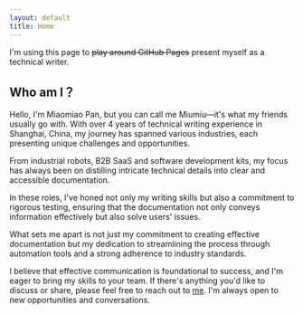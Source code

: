 ```yaml
---
layout: default
title: Home
---
```

I'm using this page to ~~play around GitHub Pages~~ present myself as a technical writer.

## Who am I？

Hello, I'm Miaomiao Pan, but you can call me Miumiu—it's what my friends usually go with. With over 4 years of technical writing experience in Shanghai, China, my journey has spanned various industries, each presenting unique challenges and opportunities.

From industrial robots, B2B SaaS and software development kits, my focus has always been on distilling intricate technical details into clear and accessible documentation.

In these roles, I've honed not only my writing skills but also a commitment to rigorous testing, ensuring that the documentation not only conveys information effectively but also solve users' issues.

What sets me apart is not just my commitment to creating effective documentation but my dedication to streamlining the process through automation tools and a strong adherence to industry standards.

I believe that effective communication is foundational to success, and I'm eager to bring my skills to your team. If there's anything you'd like to discuss or share, please feel free to reach out to [me](mailto:miaomiao_pan@163.com). I'm always open to new opportunities and conversations.
